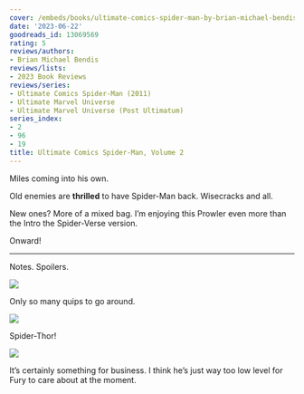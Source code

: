 ```yaml
---
cover: /embeds/books/ultimate-comics-spider-man-by-brian-michael-bendis-volume-2.jpg
date: '2023-06-22'
goodreads_id: 13069569
rating: 5
reviews/authors:
- Brian Michael Bendis
reviews/lists:
- 2023 Book Reviews
reviews/series:
- Ultimate Comics Spider-Man (2011)
- Ultimate Marvel Universe
- Ultimate Marvel Universe (Post Ultimatum)
series_index:
- 2
- 96
- 19
title: Ultimate Comics Spider-Man, Volume 2
---
```

Miles coming into his own.

Old enemies are **thrilled** to have Spider-Man back. Wisecracks and all. 

New ones? More of a mixed bag. I’m enjoying this Prowler even more than the Intro the Spider-Verse version. 

Onward!

<!--more-->

---



Notes. Spoilers. 

![](/embeds/books/attachments/ultimate-comics-spider-man-2-textbundle-9d2270.png)

Only so many quips to go around. 

![](/embeds/books/attachments/ultimate-comics-spider-man-2-textbundle-1b21b4.png)

Spider-Thor!

![](/embeds/books/attachments/ultimate-comics-spider-man-2-textbundle-54ddcd.png)

It’s certainly something for business. I think he’s just way too low level for Fury to care about at the moment. 


